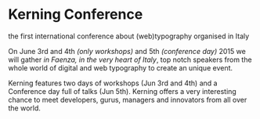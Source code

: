 Kerning Conference
==================

the first international conference about (web)typography organised in Italy

On June 3rd and 4th *(only workshops)* and 5th *(conference day)* 2015 we will gather *in Faenza, in the very heart of Italy*, top notch speakers from the whole world of digital and web typography to create an unique event.

Kerning features two days of workshops (Jun 3rd and 4th) and a Conference day full of talks (Jun 5th). Kerning offers a very interesting chance to meet developers, gurus, managers and innovators from all over the world.